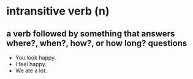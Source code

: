 # intransitive verb (n)

## a verb followed by something that answers where?, when?, how?, or how long? questions

- You look happy.
- I feel happy.
- We ate a lot.